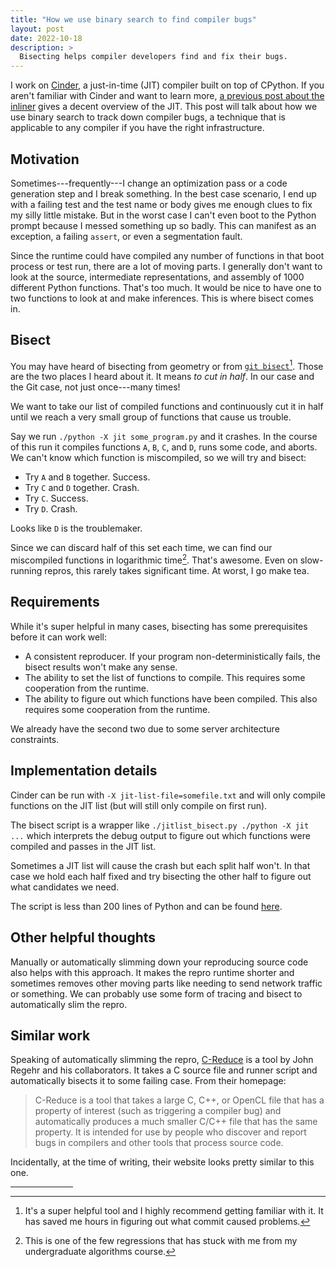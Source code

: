 ```yaml
---
title: "How we use binary search to find compiler bugs"
layout: post
date: 2022-10-18
description: >
  Bisecting helps compiler developers find and fix their bugs.
---
```


I work on [Cinder](https://github.com/facebookincubator/cinder), a just-in-time
(JIT) compiler built on top of CPython. If you aren't familiar with Cinder and
want to learn more, [a previous post about the
inliner](/blog/cinder-jit-inliner/) gives a decent overview of the JIT. This
post will talk about how we use binary search to track down compiler bugs, a
technique that is applicable to any compiler if you have the right
infrastructure.

## Motivation

Sometimes---frequently---I change an optimization pass or a code generation
step and I break something. In the best case scenario, I end up with a failing
test and the test name or body gives me enough clues to fix my silly little
mistake.  But in the worst case I can't even boot to the Python prompt because
I messed something up so badly. This can manifest as an exception, a failing
`assert`, or even a segmentation fault.

Since the runtime could have compiled any number of functions in that boot
process or test run, there are a lot of moving parts. I generally don't want to
look at the source, intermediate representations, and assembly of 1000
different Python functions. That's too much. It would be nice to have one to
two functions to look at and make inferences. This is where bisect comes in.

## Bisect

You may have heard of bisecting from geometry or from [`git
bisect`][git-bisect][^git-bisect]. Those are the two places I heard about it.
It means *to cut in half*. In our case and the Git case, not just once---many
times!

[git-bisect]: [https://git-scm.com/docs/git-bisect

[^git-bisect]: It's a super helpful tool and I highly recommend getting
    familiar with it. It has saved me hours in figuring out what commit caused
    problems.

We want to take our list of compiled functions and continuously cut it in half
until we reach a very small group of functions that cause us trouble.

Say we run `./python -X jit some_program.py` and it crashes. In the course of
this run it compiles functions `A`, `B`, `C`, and `D`, runs some code, and
aborts. We can't know which function is miscompiled, so we will try and bisect:

* Try `A` and `B` together. Success.
* Try `C` and `D` together. Crash.
* Try `C`. Success.
* Try `D`. Crash.

Looks like `D` is the troublemaker.

Since we can discard half of this set each time, we can find our miscompiled
functions in logarithmic time[^algo]. That's awesome. Even on slow-running
repros, this rarely takes significant time. At worst, I go make tea.

[^algo]: This is one of the few regressions that has stuck with me from my
    undergraduate algorithms course.

## Requirements

While it's super helpful in many cases, bisecting has some prerequisites before
it can work well:

* A consistent reproducer. If your program non-deterministically fails, the
  bisect results won't make any sense.
* The ability to set the list of functions to compile. This requires some
  cooperation from the runtime.
* The ability to figure out which functions have been compiled. This also
  requires some cooperation from the runtime.

We already have the second two due to some server architecture constraints.

## Implementation details

Cinder can be run with `-X jit-list-file=somefile.txt` and will only compile
functions on the JIT list (but will still only compile on first run).

The bisect script is a wrapper like `./jitlist_bisect.py ./python -X jit ...`
which interprets the debug output to figure out which functions were compiled
and passes in the JIT list.

Sometimes a JIT list will cause the crash but each split half won't. In that
case we hold each half fixed and try bisecting the other half to figure out
what candidates we need.

The script is less than 200 lines of Python and can be found
[here][jitlist_bisect.py].

[jitlist_bisect.py]: https://github.com/facebookincubator/cinder/blob/b1c65a7c3cd557854299d5c66bbfe6de1f4ed49d/Tools/scripts/jitlist_bisect.py

## Other helpful thoughts

Manually or automatically slimming down your reproducing source code also helps
with this approach. It makes the repro runtime shorter and sometimes removes
other moving parts like needing to send network traffic or something. We can
probably use some form of tracing and bisect to automatically slim the repro.

## Similar work

Speaking of automatically slimming the repro, [C-Reduce][creduce] is a tool by
John Regehr and his collaborators. It takes a C source file and runner script
and automatically bisects it to some failing case. From their homepage:

[creduce]: https://embed.cs.utah.edu/creduce/

> C-Reduce is a tool that takes a large C, C++, or OpenCL file that has a
> property of interest (such as triggering a compiler bug) and automatically
> produces a much smaller C/C++ file that has the same property. It is intended
> for use by people who discover and report bugs in compilers and other tools
> that process source code.

Incidentally, at the time of writing, their website looks pretty similar to
this one.


<hr style="width: 100px;" />
<!-- Footnotes -->
